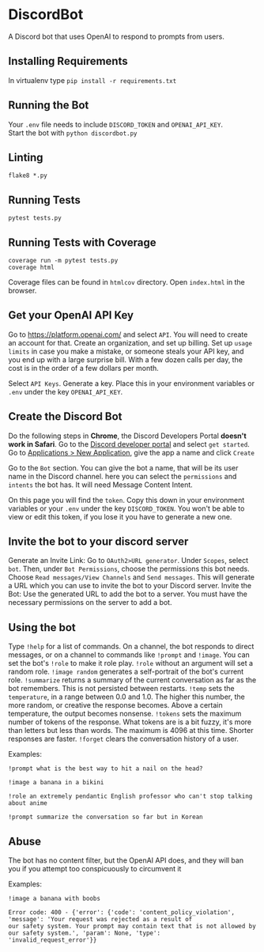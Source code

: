 # DiscordBot

A Discord bot that uses OpenAI to respond to prompts from users.

## Installing Requirements
In virtualenv type `pip install -r requirements.txt`

## Running the Bot
Your `.env` file needs to include `DISCORD_TOKEN` and `OPENAI_API_KEY`.  
Start the bot with `python discordbot.py`

## Linting
`flake8 *.py`

## Running Tests
`pytest tests.py`

## Running Tests with Coverage

```
coverage run -m pytest tests.py
coverage html
```
Coverage files can be found in `htmlcov` directory. Open `index.html` in the browser.

## Get your OpenAI API Key

Go to https://platform.openai.com/ and select `API`. You will need to create an account for that. Create an 
organization, and set up billing. Set up `usage limits` in case you make a mistake, or someone steals your API key, and 
you end up with a large surprise bill. With a few dozen calls per day, the cost is in the order of a few dollars 
per month. 

Select `API Keys`. Generate a key. Place this in your environment variables or `.env` under the key `OPENAI_API_KEY`. 

## Create the Discord Bot

Do the following steps in **Chrome**, the Discord Developers Portal **doesn't work in Safari**. 
Go to the [Discord developer portal](https://discord.com/developers/docs/getting-started) and select `get started`. 
Go to [Applications > New Application](https://discord.com/developers/applications?new_application=true), give the app 
a name and click `Create`

Go to the `Bot` section. You can give the bot a name, that will be its user name in the Discord channel. 
here you can select the `permissions` and `intents` the bot has. It will need Message Content Intent.  

On this page you will find the `token`. Copy this down in your environment variables or your `.env` under the key 
`DISCORD_TOKEN`. You won't be able to view or edit this token, if you lose it you have to generate a new one. 

## Invite the bot to your discord server

Generate an Invite Link: Go to `OAuth2>URL generator`. 
Under `Scopes`, select `bot`.
Then, under `Bot Permissions`, choose the permissions this bot needs. Choose `Read messages/View Channels` and 
`Send messages`. 
This will generate a URL which you can use to invite the bot to your Discord server.
Invite the Bot: Use the generated URL to add the bot to a server. You must have the necessary permissions 
on the server to add a bot.

## Using the bot

Type `!help` for a list of commands. On a channel, the bot responds to direct messages, or 
on a channel to commands like `!prompt` and `!image`. You can set the bot's `!role` to make it 
role play. `!role` without an argument will set a random role. `!image random` generates a self-portrait of the 
bot's current role. `!summarize` returns a summary of the current conversation as far as the bot remembers. 
This is not persisted between restarts. `!temp` sets the `temperature`, in a range between 0.0 and 1.0. The higher 
this number, the more random, or creative the response becomes. Above a certain temperature, the output becomes 
nonsense. `!tokens` sets the maximum number of tokens of the response. What tokens are is a bit fuzzy, it's more 
than letters but less than words. The maximum is 4096 at this time. Shorter responses are faster. `!forget` clears the 
conversation history of a user. 

Examples:
```
!prompt what is the best way to hit a nail on the head? 

!image a banana in a bikini

!role an extremely pendantic English professor who can't stop talking about anime

!prompt summarize the conversation so far but in Korean
```

## Abuse

The bot has no content filter, but the OpenAI API does, and they will ban you if you attempt too 
conspicuously to circumvent it  

Examples:
```
!image a banana with boobs

Error code: 400 - {'error': {'code': 'content_policy_violation', 'message': 'Your request was rejected as a result of 
our safety system. Your prompt may contain text that is not allowed by our safety system.', 'param': None, 'type': 
'invalid_request_error'}}
```